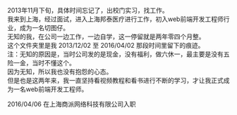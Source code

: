 2013年11月下旬，具体时间忘记了，出校门实习，找工作。<br/>
我来到上海，经过面试，进入上海邦泰医疗进行工作，初入web前端开发工程师行业，成为一名切图仔。<br/>
无知的我，在公司一边工作，一边自学，这一停留就是两年零四个月整。<br/>
这个文件夹里是我  2013/12/02 至 2016/04/02   那段时间里留下的痕迹。<br/>
注：无知的原因是，当时公司发的是现金，没有福利，做六休一，最主要是没有五险一金，当时不懂这个。<br/>
因为无知，所以我也没有抱怨的心态。<br/>
但是也是这两年来，我一直坚持看视频教程和看书进行不断的学习，才让我正式成为一名web前端开发工程师。<br/>

2016/04/06 在上海商派网络科技有限公司入职<br/>
